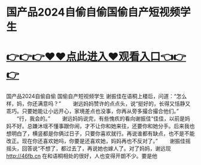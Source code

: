 # 国产品2024自偷自偷国偷自产短视频学生

# <a href="https://github.com/zuoyes/rugu/issues/1">👉👉👉♥♥点此进入♥观看入口👈👉👉</a>

国产品2024自偷自偷 国偷自产短视频学生
谢振佳在语桐上楼后，问道：“怎么样，妈，你还满意吗？”
　　谢远妈妈赞许的点点头，说“挺好的，长得又恬静又乖巧。只要她能让小远开心，家境差点也没事，你再从旁多撮合撮合他们。”
　　“行，我会的。”
　　谢远妈妈说完，有些愧疚的看向谢振佳“佳佳，以前是妈妈不好。总嫌沐瑶不懂事跟你闹，才不让你和她来往，还要你和她分手。后来我也想明白了，横竖都是你俩过日子，只要你喜欢就行。再说谁都有缺点，也不是不能改正。现在你还喜欢她吗，你要是还喜欢她，妈妈再也不反对了。”
　　谢振佳摇摇头，回答说“不想了，都过去了，再说她也嫁人了。对了妈妈，谢远现
  http://46fb.cn
  在和语桐相处的很好，人也变得开朗不少。要是他
